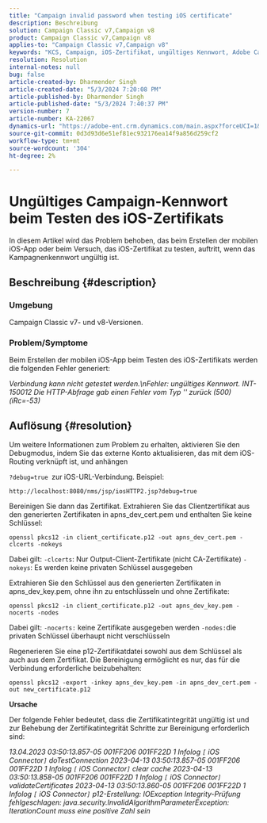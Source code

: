 ```yaml
---
title: "Campaign invalid password when testing iOS certificate"
description: Beschreibung
solution: Campaign Classic v7,Campaign v8
product: Campaign Classic v7,Campaign v8
applies-to: "Campaign Classic v7,Campaign v8"
keywords: "KCS, Campaign, iOS-Zertifikat, ungültiges Kennwort, Adobe Campaign Classic v7, ACC v7, Adobe Campaign Classic v8, ACC v8"
resolution: Resolution
internal-notes: null
bug: false
article-created-by: Dharmender Singh
article-created-date: "5/3/2024 7:20:08 PM"
article-published-by: Dharmender Singh
article-published-date: "5/3/2024 7:40:37 PM"
version-number: 7
article-number: KA-22067
dynamics-url: "https://adobe-ent.crm.dynamics.com/main.aspx?forceUCI=1&pagetype=entityrecord&etn=knowledgearticle&id=a07e0823-8209-ef11-9f8a-6045bd034c54"
source-git-commit: 0d3d93d6e51ef81ec932176ea14f9a856d259cf2
workflow-type: tm+mt
source-wordcount: '304'
ht-degree: 2%

---
```


# Ungültiges Campaign-Kennwort beim Testen des iOS-Zertifikats


In diesem Artikel wird das Problem behoben, das beim Erstellen der mobilen iOS-App oder beim Versuch, das iOS-Zertifikat zu testen, auftritt, wenn das Kampagnenkennwort ungültig ist.

## Beschreibung {#description}


### <b>Umgebung</b>

Campaign Classic v7- und v8-Versionen.



### <b>Problem/Symptome</b>

Beim Erstellen der mobilen iOS-App beim Testen des iOS-Zertifikats werden die folgenden Fehler generiert:

*Verbindung kann nicht getestet werden.\nFehler: ungültiges Kennwort. INT-150012 Die HTTP-Abfrage gab einen Fehler vom Typ &#39;&#39; zurück (500) (iRc=-53)*


## Auflösung {#resolution}


Um weitere Informationen zum Problem zu erhalten, aktivieren Sie den Debugmodus, indem Sie das externe Konto aktualisieren, das mit dem iOS-Routing verknüpft ist, und anhängen

`?debug=true `zur iOS-URL-Verbindung. Beispiel:

`http://localhost:8080/nms/jsp/iosHTTP2.jsp?debug=true`

Bereinigen Sie dann das Zertifikat. Extrahieren Sie das Clientzertifikat aus den generierten Zertifikaten in apns_dev_cert.pem und enthalten Sie keine Schlüssel:

`openssl pkcs12 -in client_certificate.p12 -out apns_dev_cert.pem -clcerts -nokeys`

Dabei gilt:
`-clcerts`: Nur Output-Client-Zertifikate (nicht CA-Zertifikate)
`-nokeys`: Es werden keine privaten Schlüssel ausgegeben

Extrahieren Sie den Schlüssel aus den generierten Zertifikaten in apns_dev_key.pem, ohne ihn zu entschlüsseln und ohne Zertifikate:

`openssl pkcs12 -in client_certificate.p12 -out apns_dev_key.pem -nocerts -nodes`

Dabei gilt:
`-nocerts:` keine Zertifikate ausgegeben werden
`-nodes:`die privaten Schlüssel überhaupt nicht verschlüsseln

Regenerieren Sie eine p12-Zertifikatdatei sowohl aus dem Schlüssel als auch aus dem Zertifikat. Die Bereinigung ermöglicht es nur, das für die Verbindung erforderliche beizubehalten: 

`openssl pkcs12 -export -inkey apns_dev_key.pem -in apns_dev_cert.pem -out new_certificate.p12`

<b>Ursache</b>

Der folgende Fehler bedeutet, dass die Zertifikatintegrität ungültig ist und zur Behebung der Zertifikatintegrität Schritte zur Bereinigung erforderlich sind:

*13.04.2023 03:50:13.857-05 001FF206 001FF22D 1 Infolog `[` iOS Connector`]`  doTestConnection 2023-04-13 03:50:13.857-05 001FF206 001FF22D 1 Infolog `[` iOS Connector`]`  clear cache 2023-04-13 03:50:13.858-05 001FF206 001FF22D 1 Infolog `[` iOS Connector`]`  validateCertificates 2023-04-13 03:50:13.860-05 001FF206 001FF22D 1 Infolog `[` iOS Connector`]`  p12-Erstellung: IOException Integrity-Prüfung fehlgeschlagen: java.security.InvalidAlgorithmParameterException: IterationCount muss eine positive Zahl sein*
